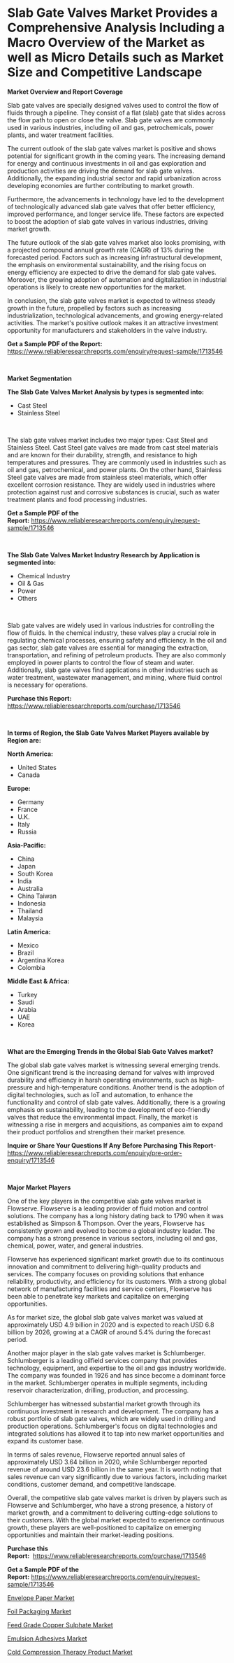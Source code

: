 <p><h1>Slab Gate Valves Market Provides a Comprehensive Analysis Including a Macro Overview of the Market as well as Micro Details such as Market Size and Competitive Landscape</h1></p><p><strong>Market Overview and Report Coverage</strong></p>
<p><p>Slab gate valves are specially designed valves used to control the flow of fluids through a pipeline. They consist of a flat (slab) gate that slides across the flow path to open or close the valve. Slab gate valves are commonly used in various industries, including oil and gas, petrochemicals, power plants, and water treatment facilities.</p><p>The current outlook of the slab gate valves market is positive and shows potential for significant growth in the coming years. The increasing demand for energy and continuous investments in oil and gas exploration and production activities are driving the demand for slab gate valves. Additionally, the expanding industrial sector and rapid urbanization across developing economies are further contributing to market growth.</p><p>Furthermore, the advancements in technology have led to the development of technologically advanced slab gate valves that offer better efficiency, improved performance, and longer service life. These factors are expected to boost the adoption of slab gate valves in various industries, driving market growth.</p><p>The future outlook of the slab gate valves market also looks promising, with a projected compound annual growth rate (CAGR) of 13% during the forecasted period. Factors such as increasing infrastructural development, the emphasis on environmental sustainability, and the rising focus on energy efficiency are expected to drive the demand for slab gate valves. Moreover, the growing adoption of automation and digitalization in industrial operations is likely to create new opportunities for the market.</p><p>In conclusion, the slab gate valves market is expected to witness steady growth in the future, propelled by factors such as increasing industrialization, technological advancements, and growing energy-related activities. The market's positive outlook makes it an attractive investment opportunity for manufacturers and stakeholders in the valve industry.</p></p>
<p><strong>Get a Sample PDF of the Report:</strong> <a href="https://www.reliableresearchreports.com/enquiry/request-sample/1713546">https://www.reliableresearchreports.com/enquiry/request-sample/1713546</a></p>
<p>&nbsp;</p>
<p><strong>Market Segmentation</strong></p>
<p><strong>The Slab Gate Valves Market Analysis by types is segmented into:</strong></p>
<p><ul><li>Cast Steel</li><li>Stainless Steel</li></ul></p>
<p>&nbsp;</p>
<p><p>The slab gate valves market includes two major types: Cast Steel and Stainless Steel. Cast Steel gate valves are made from cast steel materials and are known for their durability, strength, and resistance to high temperatures and pressures. They are commonly used in industries such as oil and gas, petrochemical, and power plants. On the other hand, Stainless Steel gate valves are made from stainless steel materials, which offer excellent corrosion resistance. They are widely used in industries where protection against rust and corrosive substances is crucial, such as water treatment plants and food processing industries.</p></p>
<p><strong>Get a Sample PDF of the Report:</strong>&nbsp;<a href="https://www.reliableresearchreports.com/enquiry/request-sample/1713546">https://www.reliableresearchreports.com/enquiry/request-sample/1713546</a></p>
<p>&nbsp;</p>
<p><strong>The Slab Gate Valves Market Industry Research by Application is segmented into:</strong></p>
<p><ul><li>Chemical Industry</li><li>Oil & Gas</li><li>Power</li><li>Others</li></ul></p>
<p>&nbsp;</p>
<p><p>Slab gate valves are widely used in various industries for controlling the flow of fluids. In the chemical industry, these valves play a crucial role in regulating chemical processes, ensuring safety and efficiency. In the oil and gas sector, slab gate valves are essential for managing the extraction, transportation, and refining of petroleum products. They are also commonly employed in power plants to control the flow of steam and water. Additionally, slab gate valves find applications in other industries such as water treatment, wastewater management, and mining, where fluid control is necessary for operations.</p></p>
<p><strong>Purchase this Report:</strong>&nbsp; <a href="https://www.reliableresearchreports.com/purchase/1713546">https://www.reliableresearchreports.com/purchase/1713546</a></p>
<p>&nbsp;</p>
<p><strong>In terms of Region, the Slab Gate Valves Market Players available by Region are:</strong></p>
<p>
    <p> <strong> North America: </strong>
        <ul>
            <li>United States</li>
            <li>Canada</li>
        </ul>
        </p> 
    <p> <strong> Europe: </strong>
        <ul>
            <li>Germany</li>
            <li>France</li>
            <li>U.K.</li>
            <li>Italy</li>
            <li>Russia</li>
        </ul>
        </p> 
    <p> <strong> Asia-Pacific: </strong>
        <ul>
            <li>China</li>
            <li>Japan</li>
            <li>South Korea</li>
            <li>India</li>
            <li>Australia</li>
            <li>China Taiwan</li>
            <li>Indonesia</li>
            <li>Thailand</li>
            <li>Malaysia</li>
        </ul>
        </p> 
    <p> <strong> Latin America: </strong>
        <ul>
            <li>Mexico</li>
            <li>Brazil</li>
            <li>Argentina Korea</li>
            <li>Colombia</li>
        </ul>
        </p> 
    <p> <strong> Middle East & Africa: </strong>
        <ul>
            <li>Turkey</li>
            <li>Saudi</li>
            <li>Arabia</li>
            <li>UAE</li>
            <li>Korea</li>
        </ul>
    </p>
    </p>
<p>&nbsp;</p>
<p><strong>What are the Emerging Trends in the Global Slab Gate Valves market?</strong></p>
<p><p>The global slab gate valves market is witnessing several emerging trends. One significant trend is the increasing demand for valves with improved durability and efficiency in harsh operating environments, such as high-pressure and high-temperature conditions. Another trend is the adoption of digital technologies, such as IoT and automation, to enhance the functionality and control of slab gate valves. Additionally, there is a growing emphasis on sustainability, leading to the development of eco-friendly valves that reduce the environmental impact. Finally, the market is witnessing a rise in mergers and acquisitions, as companies aim to expand their product portfolios and strengthen their market presence.</p></p>
<p><strong>Inquire or Share Your Questions If Any Before Purchasing This Report</strong>- <a href="https://www.reliableresearchreports.com/enquiry/pre-order-enquiry/1713546">https://www.reliableresearchreports.com/enquiry/pre-order-enquiry/1713546</a></p>
<p>&nbsp;</p>
<p><strong>Major Market Players</strong></p>
<p><p>One of the key players in the competitive slab gate valves market is Flowserve. Flowserve is a leading provider of fluid motion and control solutions. The company has a long history dating back to 1790 when it was established as Simpson & Thompson. Over the years, Flowserve has consistently grown and evolved to become a global industry leader. The company has a strong presence in various sectors, including oil and gas, chemical, power, water, and general industries.</p><p>Flowserve has experienced significant market growth due to its continuous innovation and commitment to delivering high-quality products and services. The company focuses on providing solutions that enhance reliability, productivity, and efficiency for its customers. With a strong global network of manufacturing facilities and service centers, Flowserve has been able to penetrate key markets and capitalize on emerging opportunities.</p><p>As for market size, the global slab gate valves market was valued at approximately USD 4.9 billion in 2020 and is expected to reach USD 6.8 billion by 2026, growing at a CAGR of around 5.4% during the forecast period.</p><p>Another major player in the slab gate valves market is Schlumberger. Schlumberger is a leading oilfield services company that provides technology, equipment, and expertise to the oil and gas industry worldwide. The company was founded in 1926 and has since become a dominant force in the market. Schlumberger operates in multiple segments, including reservoir characterization, drilling, production, and processing.</p><p>Schlumberger has witnessed substantial market growth through its continuous investment in research and development. The company has a robust portfolio of slab gate valves, which are widely used in drilling and production operations. Schlumberger's focus on digital technologies and integrated solutions has allowed it to tap into new market opportunities and expand its customer base.</p><p>In terms of sales revenue, Flowserve reported annual sales of approximately USD 3.64 billion in 2020, while Schlumberger reported revenue of around USD 23.6 billion in the same year. It is worth noting that sales revenue can vary significantly due to various factors, including market conditions, customer demand, and competitive landscape.</p><p>Overall, the competitive slab gate valves market is driven by players such as Flowserve and Schlumberger, who have a strong presence, a history of market growth, and a commitment to delivering cutting-edge solutions to their customers. With the global market expected to experience continuous growth, these players are well-positioned to capitalize on emerging opportunities and maintain their market-leading positions.</p></p>
<p><strong>Purchase this Report:</strong>&nbsp;&nbsp;<a href="https://www.reliableresearchreports.com/purchase/1713546">https://www.reliableresearchreports.com/purchase/1713546</a></p>
<p></p>
<p><strong>Get a Sample PDF of the Report:</strong>&nbsp;<a href="https://www.reliableresearchreports.com/enquiry/request-sample/1713546">https://www.reliableresearchreports.com/enquiry/request-sample/1713546</a></p>
<p><p><a href="https://www.linkedin.com/pulse/envelope-paper-market-research-report-unlocks-analysis-cxp4f/">Envelope Paper Market</a></p><p><a href="https://www.linkedin.com/pulse/foil-packaging-market-research-report-provides-thorough-b29tf/">Foil Packaging Market</a></p><p><a href="https://medium.com/@pauladams6h/feed-grade-copper-sulphate-market-analysis-and-sze-forecasted-for-period-from-2023-to-2030-e5cb93256494">Feed Grade Copper Sulphate Market</a></p><p><a href="https://www.linkedin.com/pulse/emulsion-adhesives-market-research-report-provides-thorough-aysxf/">Emulsion Adhesives Market</a></p><p><a href="https://medium.com/@queenlittle95/cold-compression-therapy-product-market-share-evolution-and-market-growth-trends-2023-2030-40cc4da8a4cd">Cold Compression Therapy Product Market</a></p></p>